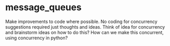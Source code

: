 # message_queues

Make improvements to code where possible.
No coding for concurrency suggestions required just thoughts and ideas.
Think of idea for concurrency and brainstorm ideas on how to do this?
How can we make this concurrent, using concurrency in python?